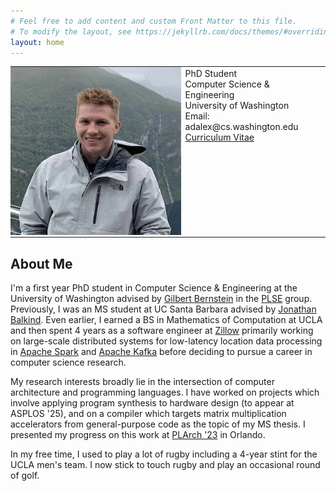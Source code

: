 ```yaml
---
# Feel free to add content and custom Front Matter to this file.
# To modify the layout, see https://jekyllrb.com/docs/themes/#overriding-theme-defaults
layout: home
---
```


<table style="border:None;">
<td style="padding:0;border:None;">
<img src="/assets/smallerme.png">
</td>
<td valign="top" style="border:None;">
PhD Student<br/>
Computer Science & Engineering<br/>
University of Washington<br/>
Email: adalex@cs.washington.edu<br/>
<a href="/assets/CV10192024.pdf">Curriculum Vitae</a>

</td>
</table>


## About Me
I'm a first year PhD student in Computer Science & Engineering at the University of Washington advised by [Gilbert Bernstein](http://www.gilbertbernstein.com/) in the [PLSE](https://uwplse.org/) group.
Previously, I was an MS student at UC Santa Barbara advised by [Jonathan Balkind](https://jbalkind.github.io/).
Even earlier, I earned a BS in Mathematics of Computation at UCLA and then spent 4 years as a software engineer at [Zillow](https://www.zillow.com/) primarily working on large-scale distributed systems for low-latency location data processing in [Apache Spark](https://spark.apache.org/) and [Apache Kafka](https://kafka.apache.org/) before deciding to pursue a career in computer science research.


My research interests broadly lie in the intersection of computer architecture and programming languages.
I have worked on projects which involve applying program synthesis to hardware design (to appear at ASPLOS '25), and on a compiler which targets matrix multiplication accelerators from general-purpose code as the topic of my MS thesis.
I presented my progress on this work at [PLArch '23](https://pldi23.sigplan.org/home/plarch-2023#program) in Orlando.


In my free time, I used to play a lot of rugby including a 4-year stint for the UCLA men's team.
I now stick to touch rugby and play an occasional round of golf.

